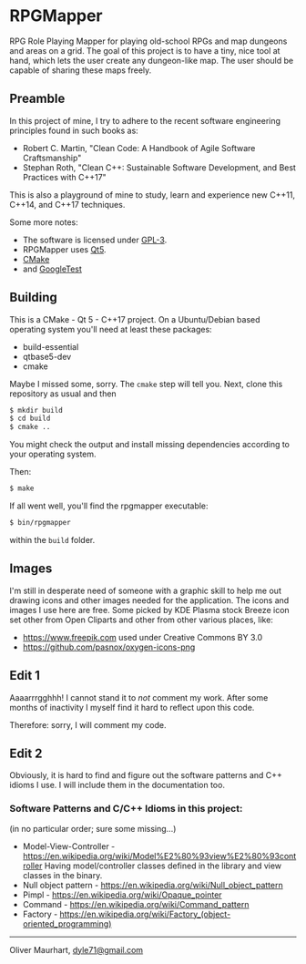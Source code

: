 # RPGMapper

RPG Role Playing Mapper for playing old-school RPGs and map dungeons and areas on a grid. 
The goal of this project is to have a tiny, nice tool at hand, which lets the user create
any dungeon-like map. The user should be capable of sharing these maps freely.


## Preamble

In  this project of mine, I try to adhere to the recent software engineering principles found
in such books as:

* Robert C. Martin, "Clean Code: A Handbook of Agile Software Craftsmanship"
* Stephan Roth, "Clean C++: Sustainable Software Development, and Best Practices 
with C++17"  

This is also a playground of mine to study, learn and experience new C++11, C++14, 
and C++17 techniques.

Some more notes:
* The software is licensed under [GPL-3](http://gplv3.fsf.org).
* RPGMapper uses [Qt5](https://www.qt.io).
* [CMake](https://cmake.org)
* and [GoogleTest](https://github.com/google/googletest)

## Building

This is a CMake - Qt 5 - C++17 project. On a Ubuntu/Debian based operating 
system you'll need at least these packages:
* build-essential
* qtbase5-dev
* cmake

Maybe I missed some, sorry. The `cmake` step will tell you. Next, clone this 
repository as usual and then

```bash
$ mkdir build
$ cd build
$ cmake ..
```

You might check the output and install missing dependencies according to
your operating system.

Then:
```bash
$ make
```

If all went well, you'll find the rpgmapper executable:
```bash
$ bin/rpgmapper
```
within the `build` folder.


## Images

I'm still in desperate need of someone with a graphic skill to help me out drawing
icons and other images needed for the application. The icons and images I use here
are free. Some picked by KDE Plasma stock Breeze icon set other from Open Cliparts
and other from other various places, like: 

* https://www.freepik.com used under Creative Commons BY 3.0
* https://github.com/pasnox/oxygen-icons-png

## Edit 1

Aaaarrrgghhh! I cannot stand it to _not_ comment my work. After some months of inactivity 
I myself find it hard to reflect upon this code.

Therefore: sorry, I will comment my code.

## Edit 2

Obviously, it is hard to find and figure out the software patterns and C++ idioms I use.
I will include them in the documentation too.

### Software Patterns and C/C++ Idioms in this project:

(in no particular order; sure some missing...)

- Model-View-Controller - https://en.wikipedia.org/wiki/Model%E2%80%93view%E2%80%93controller 
  Having model/controller classes defined in the library and view classes in the binary. 
- Null object pattern - https://en.wikipedia.org/wiki/Null_object_pattern
- Pimpl - https://en.wikipedia.org/wiki/Opaque_pointer
- Command - https://en.wikipedia.org/wiki/Command_pattern
- Factory - https://en.wikipedia.org/wiki/Factory_(object-oriented_programming)

---
Oliver Maurhart, <dyle71@gmail.com>  
